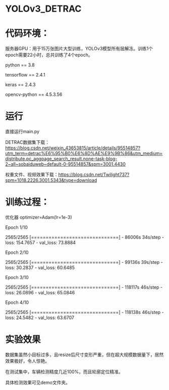 # YOLOv3_DETRAC

# 代码环境：

服务器GPU：用于15万张图片大型训练，YOLOv3模型所有层解冻。训练1个epoch需要22小时，总共训练了4个epoch。

python == 3.8

tensorflow == 2.4.1

keras == 2.4.3 

opencv-python == 4.5.3.56

# 运行

直接运行main.py

DETRAC数据集下载：https://blog.csdn.net/weixin_43653815/article/details/95514857?utm_term=detrac%E6%95%B0%E6%8D%AE%E9%9B%86&utm_medium=distribute.pc_aggpage_search_result.none-task-blog-2~all~sobaiduweb~default-0-95514857&spm=3001.4430

权重文件、视频效果下载：https://blog.csdn.net/Twilight737?spm=1018.2226.3001.5343&type=download


# 训练过程：

优化器 optimizer=Adam(lr=1e-3)

Epoch 1/10

2565/2565 [==============================] - 86006s 34s/step - loss: 154.7657 - val_loss: 73.8884

Epoch 2/10

2565/2565 [==============================] - 99136s 39s/step - loss: 30.2837 - val_loss: 60.6485

Epoch 3/10

2565/2565 [==============================] - 118117s 46s/step - loss: 26.0896 - val_loss: 65.0846

Epoch 4/10

2565/2565 [==============================] - 118138s 46s/step - loss: 24.5482 - val_loss: 63.6707

# 实验效果

数据集虽然小目标过多，且resize后尺寸变形严重，但在超大规模数据量下，居然效果极好，令人惊艳。

在测试集中，车辆检测精度几近100%，而且轮廓定位精准。

具体检测效果可见demo文件夹。
